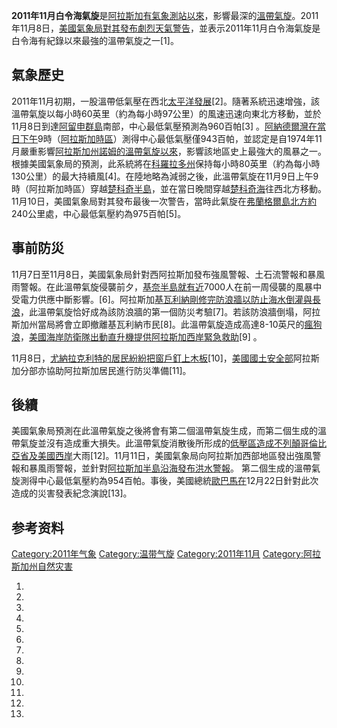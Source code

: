 **2011年11月白令海氣旋**是[阿拉斯加有氣象測站以來](https://zh.wikipedia.org/wiki/阿拉斯加 "wikilink")，影響最深的[溫帶氣旋](../Page/溫帶氣旋.md "wikilink")。2011年11月8日，[美國氣象局對其發布劇烈天氣警告](https://zh.wikipedia.org/wiki/國家氣象局_\(美國\) "wikilink")，並表示2011年11月白令海氣旋是白令海有紀錄以來最強的溫帶氣旋之一\[1\]。

## 氣象歷史

2011年11月初期，一股溫帶低氣壓在西北[太平洋發展](https://zh.wikipedia.org/wiki/太平洋 "wikilink")\[2\]。隨著系統迅速增強，該溫帶氣旋以每小時60英里（約為每小時97公里）的風速迅速向東北方移動，並於11月8日到達[阿留申群島](../Page/阿留申群島.md "wikilink")南部，中心最低氣壓預測為960百帕\[3\] 。[阿納德爾灣在當日下午](https://zh.wikipedia.org/wiki/阿納德爾灣 "wikilink")9時（[阿拉斯加時區](https://zh.wikipedia.org/wiki/阿拉斯加時區 "wikilink")）測得中心最低氣壓僅943百帕，並認定是自1974年11月嚴重影響[阿拉斯加州](../Page/阿拉斯加州.md "wikilink")[諾姆的溫帶氣旋以來](https://zh.wikipedia.org/wiki/諾姆_\(阿拉斯加州\) "wikilink")，影響該地區史上最強大的風暴之一。根據美國氣象局的預測，此系統將在[科羅拉多州](../Page/科羅拉多州.md "wikilink")保持每小時80英里（約為每小時130公里）的最大持續風\[4\]。在陸地略為減弱之後，此溫帶氣旋在11月9日上午9時（阿拉斯加時區）穿越[楚科奇半島](https://zh.wikipedia.org/wiki/楚科奇半島 "wikilink")，並在當日晚間穿越[楚科奇海](../Page/楚科奇海.md "wikilink")往西北方移動。11月10日，美國氣象局對其發布最後一次警告，當時此氣旋在[弗蘭格爾島北方約](https://zh.wikipedia.org/wiki/弗蘭格爾島 "wikilink")240公里處，中心最低氣壓約為975百帕\[5\]。

## 事前防災

11月7日至11月8日，美國氣象局針對西阿拉斯加發布強風警報、土石流警報和暴風雨警報。在此溫帶氣旋侵襲前夕，[基奈半島就有近](https://zh.wikipedia.org/wiki/基奈半島 "wikilink")7000人在前一周侵襲的風暴中受電力供應中斷影響。\[6\]。阿拉斯加[基瓦利納剛修完防浪牆以防止海水倒灌與長浪](https://zh.wikipedia.org/wiki/基瓦利納_\(阿拉斯加州\) "wikilink")，此溫帶氣旋恰好成為該防浪牆的第一個防災考驗\[7\]。若該防浪牆倒塌，阿拉斯加州當局將會立即撤離基瓦利納市民\[8\]。此溫帶氣旋造成高達8-10英尺的[瘋狗浪](../Page/瘋狗浪.md "wikilink")，[美國海岸防衛隊出動直升機提供阿拉斯加西岸緊急救助](https://zh.wikipedia.org/wiki/美國海岸防衛隊 "wikilink")\[9\] 。

11月8日，[尤納拉克利特的居民紛紛把窗戶釘上木板](https://zh.wikipedia.org/wiki/尤納拉克利特_\(阿拉斯加州\) "wikilink")\[10\]，[美國國土安全部](../Page/美國國土安全部.md "wikilink")阿拉斯加分部亦協助阿拉斯加居民進行防災準備\[11\]。

## 後續

美國氣象局預測在此溫帶氣旋之後將會有第二個溫帶氣旋生成，而第二個生成的溫帶氣旋並沒有造成重大損失。此溫帶氣旋消散後所形成的[低壓區造成](https://zh.wikipedia.org/wiki/低壓區 "wikilink")[不列顛哥倫比亞省及](https://zh.wikipedia.org/wiki/不列顛哥倫比亞省 "wikilink")[美國西岸](../Page/美國西岸.md "wikilink")大雨\[12\]。11月11日，美國氣象局向阿拉斯加西部地區發出強風警報和暴風雨警報，並針對[阿拉斯加半島沿海發布洪水警報](https://zh.wikipedia.org/wiki/阿拉斯加半島 "wikilink")。 第二個生成的溫帶氣旋測得中心最低氣壓約為954百帕。事後，美國總統[歐巴馬在](https://zh.wikipedia.org/wiki/歐巴馬 "wikilink")12月22日針對此次造成的災害發表紀念演說\[13\]。

## 参考资料

[Category:2011年气象](https://zh.wikipedia.org/wiki/Category:2011年气象 "wikilink") [Category:温带气旋](https://zh.wikipedia.org/wiki/Category:温带气旋 "wikilink") [Category:2011年11月](https://zh.wikipedia.org/wiki/Category:2011年11月 "wikilink") [Category:阿拉斯加州自然灾害](https://zh.wikipedia.org/wiki/Category:阿拉斯加州自然灾害 "wikilink")

1.

2.
3.

4.

5.
6.

7.

8.
9.

10.

11.

12.

13.